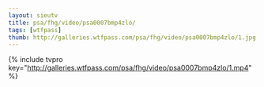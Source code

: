 ```yaml
--- 
layout: sieutv
title: psa/fhg/video/psa0007bmp4zlo/
tags: [wtfpass]
thumb: http://galleries.wtfpass.com/psa/fhg/video/psa0007bmp4zlo/1.jpg
---
```

{% include tvpro key="http://galleries.wtfpass.com/psa/fhg/video/psa0007bmp4zlo/1.mp4" %} 
